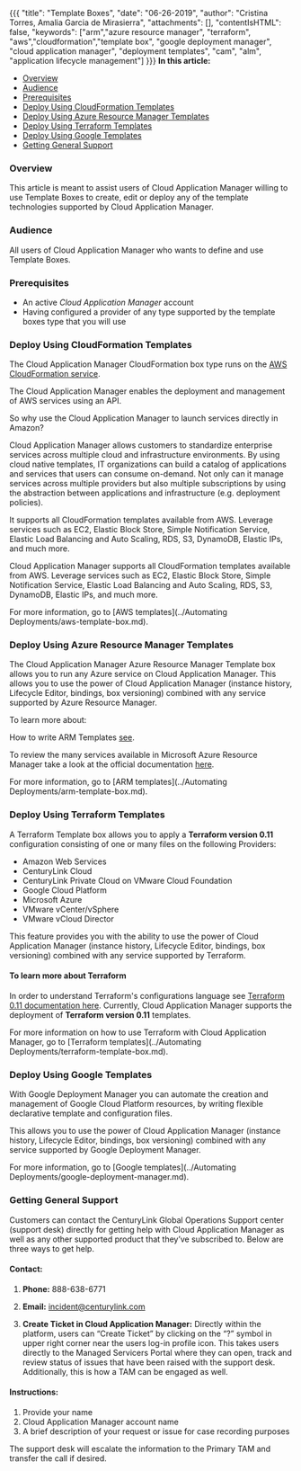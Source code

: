 {{{ "title": "Template Boxes",
"date": "06-26-2019",
"author": "Cristina Torres, Amalia Garcia de Mirasierra",
"attachments": [],
"contentIsHTML": false,
"keywords": ["arm","azure resource manager", "terraform", "aws","cloudformation","template box", "google deployment manager",  "cloud application manager", "deployment templates", "cam", "alm", "application lifecycle management"]
}}}
**In this article:**

* [Overview](#overview)
* [Audience](#audience)
* [Prerequisites](#prerequisites)
* [Deploy Using CloudFormation Templates](#deploy-using-cloudformation-templates)
* [Deploy Using Azure Resource Manager Templates](#deploy-using-azure-resource-manager-templates)
* [Deploy Using Terraform Templates](#deploy-using-terraform-templates)
* [Deploy Using Google Templates](#deploy-using-google-templates)
* [Getting General Support](#getting-general-support)

### Overview

This article is meant to assist users of Cloud Application Manager willing to use Template Boxes to create, edit or deploy any of the template technologies supported by Cloud Application Manager.

### Audience

All users of Cloud Application Manager who wants to define and use Template Boxes.

### Prerequisites

* An active *Cloud Application Manager* account
* Having configured a provider of any type supported by the template boxes type that you will use

### Deploy Using CloudFormation Templates

The Cloud Application Manager CloudFormation box type runs on the [AWS CloudFormation service](https://docs.aws.amazon.com/AWSCloudFormation/latest/UserGuide/Welcome.html).

The Cloud Application Manager enables the deployment and management of AWS services using an API.

So why use the Cloud Application Manager to launch services directly in Amazon?

Cloud Application Manager allows customers to standardize enterprise services across multiple cloud and infrastructure environments. By using cloud native templates, IT organizations can build a catalog of applications and services that users can consume on-demand. Not only can it manage services across multiple providers but also multiple subscriptions by using the abstraction between applications and infrastructure (e.g. deployment policies).

It supports all CloudFormation templates available from AWS. Leverage services such as EC2, Elastic Block Store, Simple Notification Service, Elastic Load Balancing and Auto Scaling, RDS, S3, DynamoDB, Elastic IPs, and much more.

Cloud Application Manager supports all CloudFormation templates available from AWS. Leverage services such as EC2, Elastic Block Store, Simple Notification Service, Elastic Load Balancing and Auto Scaling, RDS, S3, DynamoDB, Elastic IPs, and much more.

For more information, go to [AWS templates](../Automating Deployments/aws-template-box.md).

### Deploy Using Azure Resource Manager Templates

The Cloud Application Manager Azure Resource Manager Template box allows you to run any Azure service on Cloud Application Manager. This allows you to use the power of Cloud Application Manager (instance history, Lifecycle Editor, bindings, box versioning) combined with any service supported by Azure Resource Manager.

To learn more about:

How to write ARM Templates [see](https://docs.microsoft.com/en-us/azure/azure-resource-manager/resource-group-authoring-templates).

To review the many services available in Microsoft Azure Resource Manager take a look at the official documentation [here](https://docs.microsoft.com/en-us/azure/azure-resource-manager/resource-manager-supported-services).

For more information, go to [ARM templates](../Automating Deployments/arm-template-box.md).

### Deploy Using Terraform Templates

A Terraform Template box allows you to apply a **Terraform version 0.11** configuration consisting of one or many files on the following Providers:

* Amazon Web Services
* CenturyLink Cloud
* CenturyLink Private Cloud on VMware Cloud Foundation
* Google Cloud Platform
* Microsoft Azure
* VMware vCenter/vSphere
* VMware vCloud Director

This feature provides you with the ability to use the power of Cloud Application Manager (instance history, Lifecycle Editor, bindings, box versioning) combined with any service supported by Terraform.

#### To learn more about Terraform

In order to understand Terraform's configurations language see [Terraform 0.11 documentation here](https://www.terraform.io/docs/configuration-0-11/index.html). Currently, Cloud Application Manager supports the deployment of **Terraform version 0.11** templates.

For more information on how to use Terraform with Cloud Application Manager, go to [Terraform templates](../Automating Deployments/terraform-template-box.md).

### Deploy Using Google Templates

With Google Deployment Manager you can automate the creation and management of Google Cloud Platform resources, by writing flexible declarative template and configuration files.

This allows you to use the power of Cloud Application Manager (instance history, Lifecycle Editor, bindings, box versioning) combined with any service supported by Google Deployment Manager.

For more information, go to [Google templates](../Automating Deployments/google-deployment-manager.md).

### Getting General Support

Customers can contact the CenturyLink Global Operations Support center (support desk) directly for getting help with Cloud Application Manager as well as any other supported product that they’ve subscribed to.  Below are three ways to get help.

#### Contact:

1. **Phone:** 888-638-6771

2. **Email:** incident@centurylink.com

3. **Create Ticket in Cloud Application Manager:** Directly within the platform, users can “Create Ticket” by clicking on the “?” symbol in upper right corner near the users log-in profile icon.  This takes users directly to the Managed Servicers Portal where they can open, track and review status of issues that have been raised with the support desk.  Additionally, this is how a TAM can be engaged as well.

#### Instructions:

1. Provide your name
2. Cloud Application Manager account name
3. A brief description of your request or issue for case recording purposes

The support desk will escalate the information to the Primary TAM and transfer the call if desired.
